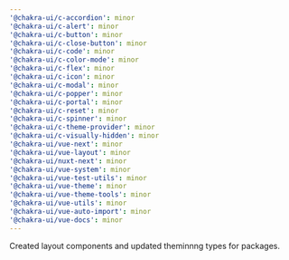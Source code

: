 ```yaml
---
'@chakra-ui/c-accordion': minor
'@chakra-ui/c-alert': minor
'@chakra-ui/c-button': minor
'@chakra-ui/c-close-button': minor
'@chakra-ui/c-code': minor
'@chakra-ui/c-color-mode': minor
'@chakra-ui/c-flex': minor
'@chakra-ui/c-icon': minor
'@chakra-ui/c-modal': minor
'@chakra-ui/c-popper': minor
'@chakra-ui/c-portal': minor
'@chakra-ui/c-reset': minor
'@chakra-ui/c-spinner': minor
'@chakra-ui/c-theme-provider': minor
'@chakra-ui/c-visually-hidden': minor
'@chakra-ui/vue-next': minor
'@chakra-ui/vue-layout': minor
'@chakra-ui/nuxt-next': minor
'@chakra-ui/vue-system': minor
'@chakra-ui/vue-test-utils': minor
'@chakra-ui/vue-theme': minor
'@chakra-ui/vue-theme-tools': minor
'@chakra-ui/vue-utils': minor
'@chakra-ui/vue-auto-import': minor
'@chakra-ui/vue-docs': minor
---
```


Created layout components and updated theminnng types for packages.
